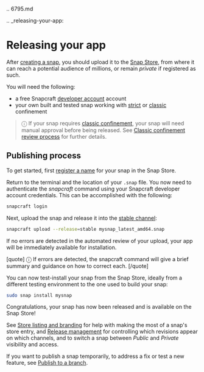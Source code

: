 .. 6795.md

.. _releasing-your-app:

# Releasing your app

After [creating a snap](creating-a-snap.md), you should upload it to the [Snap Store](https://snapcraft.io/store), from where it can reach a potential audience of millions, or remain _private_ if registered as such.

You will need the following:
- a free Snapcraft [developer account](create-a-developer-account.md) account
- your own built and tested snap working with [strict](snap-confinement.md#strict) or [classic](snap-confinement.md#classic) confinement

> ⓘ If your snap requires [classic confinement](snap-confinement.md#classic), your snap will need manual approval before being released. See [Classic confinement review process](process-for-reviewing-classic-confinement-snaps.md) for further details.

## Publishing process

To get started, first [register a name](registering-your-app-name.md) for your snap in the Snap Store.

Return to the terminal and the location of your `.snap` file. You now need to authenticate the *snapcraft* command using your Snapcraft developer account credentials. This can be accomplished with the following:

```bash
snapcraft login
```

Next, upload the snap and release it into the [stable channel](https://snapcraft.io/docs/channels):

```bash
snapcraft upload --release=stable mysnap_latest_amd64.snap
```

If no errors are detected in the automated review of your upload, your app will be immediately available for installation.

[quote]
ⓘ If errors are detected, the snapcraft command will give a brief summary and guidance on how to correct each.
[/quote]

You can now test-install your snap from the Snap Store, ideally from a different testing environment to the one used to build your snap:

```bash
sudo snap install mysnap
```
Congratulations, your snap has now been released and is available on the Snap Store!

See [Store listing and branding](https://snapcraft.io/docs/store-listing-and-branding) for help with making the most of a snap's store entry, and [Release management](https://snapcraft.io/docs/release-management) for controlling which revisions appear on which channels, and to switch a snap between _Public_ and _Private_ visibility and access.

If you want to publish a snap temporarily,  to address a fix or test a new feature, see [Publish to a branch](publish-to-a-branch.md).